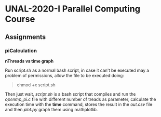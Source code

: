 # UNAL-2020-I Parallel Computing Course

## Assignments

### piCalculation

**nThreads vs time graph**

Run script.sh as a normal bash script, in case it can't be executed may a problem of permissions, allow the file to be executed doing:

> chmod +x script.sh

Then just wait, _script.sh_ is a bash script that compiles and run the _openmp_pi.c_ file with different number of treads as parameter, calculate the execution time with the **time** command, stores the result in the _out.csv_ file and then _plot.py_  graph them using mathplotlib.
